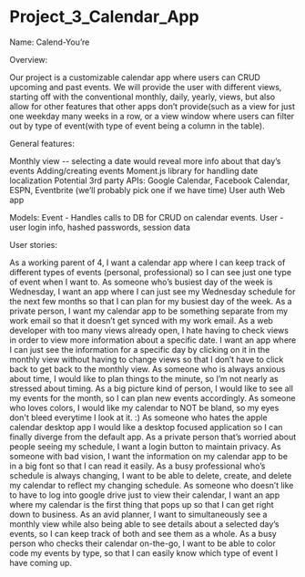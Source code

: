 # Project_3_Calendar_App

Name: Calend-You’re

Overview:

Our project is a customizable calendar app where users can CRUD upcoming and past events. We will provide the user with different views, starting off with the conventional monthly, daily, yearly, views, but also allow for other features that other apps don’t provide(such as a view for just one weekday many weeks in a row, or a view window where users can filter out by type of event(with type of event being a column in the table).  

General features:

Monthly view -- selecting a date would reveal more info about that day’s events 
Adding/creating events
Moment.js library for handling date localization
Potential 3rd party APIs: Google Calendar, Facebook Calendar, ESPN, Eventbrite (we’ll probably pick one if we have time)
User auth
Web app

Models:
Event - Handles calls to DB for CRUD on calendar events.
User - user login info, hashed passwords, session data

User stories:

As a working parent of 4, I want a calendar app where I can keep track of different types of events (personal, professional) so I can see just one type of event when I want to. 
As someone who’s busiest day of the week is Wednesday, I want an app where I can just see my Wednesday schedule for the next few months so that I can plan for my busiest day of the week. 
As a private person, I want my calendar app to be something separate from my work email so that it doesn’t get synced with my work email. 
As a web developer with too many views already open, I hate having to check views in order to view more information about a specific date. I want an app where I can just see the information for a specific day by clicking on it in the monthly view without having to change views so that I don’t have to click back to get back to the monthly view.
As someone who is always anxious about time, I would like to plan things to the minute, so I’m not nearly as stressed about timing.
As a big picture kind of person, I would like to see all my events for the month, so I can plan new events accordingly.
As someone who loves colors, I would like my calendar to NOT be bland, so my eyes don't bleed everytime I look at it. :) 
As someone who hates the apple calendar desktop app I would like a desktop focused application so I can finally diverge from the default app.
As a private person that’s worried about people seeing my schedule, I want a login button to maintain privacy. 
As  someone with bad vision, I want the information on my calendar app to be in a  big font so that I can read it easily. 
As a busy professional who’s schedule is always changing, I want to be able to delete, create, and delete my calendar to reflect my changing schedule. 
As someone who doesn’t like to have to log into google drive just to view their calendar, I want an app where my calendar is the first thing that pops up so that I can get right down to business. 
As an avid planner, I want to simultaneously see a monthly view while also being able to see details about a selected day’s events, so I can keep track of both and see them as a whole. 
As a busy person who checks their calendar on-the-go, I want to be able to color code my events by type, so that I can easily know which type of event I have coming up.
